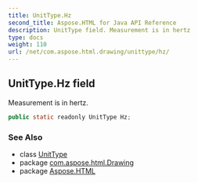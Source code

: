 ```yaml
---
title: UnitType.Hz
second_title: Aspose.HTML for Java API Reference
description: UnitType field. Measurement is in hertz
type: docs
weight: 110
url: /net/com.aspose.html.drawing/unittype/hz/
---
```

## UnitType.Hz field

Measurement is in hertz.

```java
public static readonly UnitType Hz;
```

### See Also

* class [UnitType](../)
* package [com.aspose.html.Drawing](../../unittype/)
* package [Aspose.HTML](../../../)
